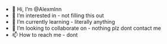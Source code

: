 - 👋 Hi, I’m @Alexmlnn
- 👀 I’m interested in - not filling this out
- 🌱 I’m currently learning - literally anything
- 💞️ I’m looking to collaborate on - nothing plz dont contact me
- 📫 How to reach me - dont
